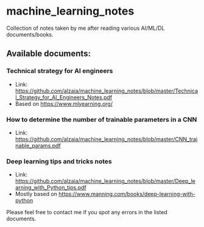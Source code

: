 # machine_learning_notes
Collection of notes taken by me after reading various AI/ML/DL documents/books.


## Available documents:

### Technical strategy for AI engineers
- Link: https://github.com/alzaia/machine_learning_notes/blob/master/Technical_Strategy_for_AI_Engineers_Notes.pdf
- Based on https://www.mlyearning.org/

### How to determine the number of trainable parameters in a CNN
- Link: https://github.com/alzaia/machine_learning_notes/blob/master/CNN_trainable_params.pdf

### Deep learning tips and tricks notes
- Link: https://github.com/alzaia/machine_learning_notes/blob/master/Deep_learning_with_Python_tips.pdf
- Mostly based on https://www.manning.com/books/deep-learning-with-python


Please feel free to contact me if you spot any errors in the listed documents.



